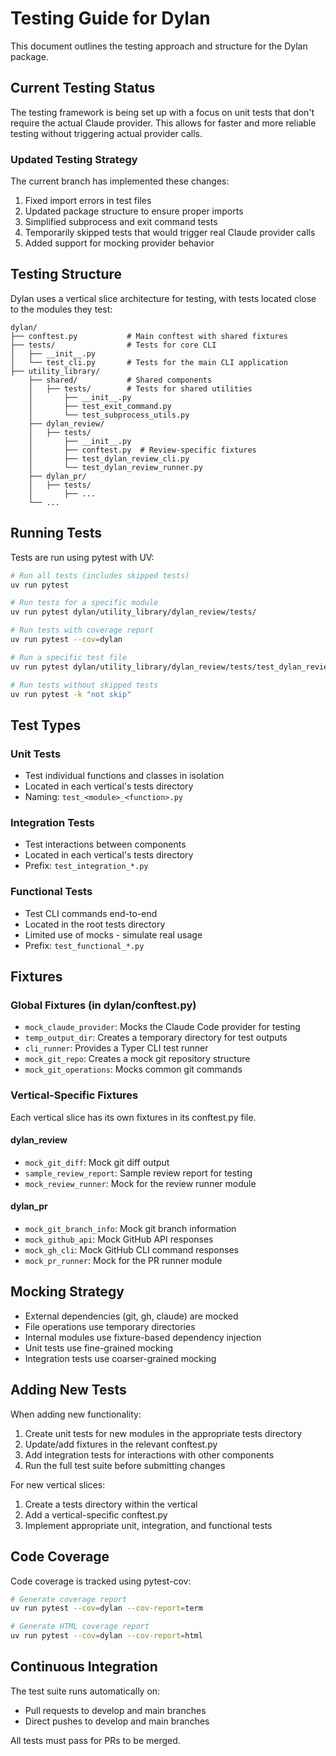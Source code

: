 # Testing Guide for Dylan

This document outlines the testing approach and structure for the Dylan package.

## Current Testing Status

The testing framework is being set up with a focus on unit tests that don't require the actual Claude provider. This allows for faster and more reliable testing without triggering actual provider calls.

### Updated Testing Strategy

The current branch has implemented these changes:

1. Fixed import errors in test files
2. Updated package structure to ensure proper imports
3. Simplified subprocess and exit command tests
4. Temporarily skipped tests that would trigger real Claude provider calls
5. Added support for mocking provider behavior

## Testing Structure

Dylan uses a vertical slice architecture for testing, with tests located close to the modules they test:

```
dylan/
├── conftest.py           # Main conftest with shared fixtures
├── tests/                # Tests for core CLI
│   ├── __init__.py
│   └── test_cli.py       # Tests for the main CLI application
├── utility_library/
    ├── shared/           # Shared components
    │   ├── tests/        # Tests for shared utilities
    │       ├── __init__.py
    │       ├── test_exit_command.py
    │       └── test_subprocess_utils.py
    ├── dylan_review/
    │   ├── tests/
    │       ├── __init__.py
    │       ├── conftest.py  # Review-specific fixtures
    │       ├── test_dylan_review_cli.py
    │       └── test_dylan_review_runner.py
    ├── dylan_pr/
    │   ├── tests/
    │       ├── ...
    └── ...
```

## Running Tests

Tests are run using pytest with UV:

```bash
# Run all tests (includes skipped tests)
uv run pytest

# Run tests for a specific module
uv run pytest dylan/utility_library/dylan_review/tests/

# Run tests with coverage report
uv run pytest --cov=dylan

# Run a specific test file
uv run pytest dylan/utility_library/dylan_review/tests/test_dylan_review_runner.py

# Run tests without skipped tests
uv run pytest -k "not skip"
```

## Test Types

### Unit Tests
- Test individual functions and classes in isolation
- Located in each vertical's tests directory
- Naming: `test_<module>_<function>.py`

### Integration Tests
- Test interactions between components
- Located in each vertical's tests directory
- Prefix: `test_integration_*.py`

### Functional Tests
- Test CLI commands end-to-end
- Located in the root tests directory
- Limited use of mocks - simulate real usage
- Prefix: `test_functional_*.py`

## Fixtures

### Global Fixtures (in dylan/conftest.py)
- `mock_claude_provider`: Mocks the Claude Code provider for testing
- `temp_output_dir`: Creates a temporary directory for test outputs
- `cli_runner`: Provides a Typer CLI test runner
- `mock_git_repo`: Creates a mock git repository structure
- `mock_git_operations`: Mocks common git commands

### Vertical-Specific Fixtures
Each vertical slice has its own fixtures in its conftest.py file.

#### dylan_review
- `mock_git_diff`: Mock git diff output
- `sample_review_report`: Sample review report for testing
- `mock_review_runner`: Mock for the review runner module

#### dylan_pr
- `mock_git_branch_info`: Mock git branch information
- `mock_github_api`: Mock GitHub API responses
- `mock_gh_cli`: Mock GitHub CLI command responses
- `mock_pr_runner`: Mock for the PR runner module

## Mocking Strategy

- External dependencies (git, gh, claude) are mocked
- File operations use temporary directories
- Internal modules use fixture-based dependency injection
- Unit tests use fine-grained mocking
- Integration tests use coarser-grained mocking

## Adding New Tests

When adding new functionality:

1. Create unit tests for new modules in the appropriate tests directory
2. Update/add fixtures in the relevant conftest.py
3. Add integration tests for interactions with other components
4. Run the full test suite before submitting changes

For new vertical slices:

1. Create a tests directory within the vertical
2. Add a vertical-specific conftest.py
3. Implement appropriate unit, integration, and functional tests

## Code Coverage

Code coverage is tracked using pytest-cov:

```bash
# Generate coverage report
uv run pytest --cov=dylan --cov-report=term

# Generate HTML coverage report
uv run pytest --cov=dylan --cov-report=html
```

## Continuous Integration

The test suite runs automatically on:
- Pull requests to develop and main branches
- Direct pushes to develop and main branches

All tests must pass for PRs to be merged.
